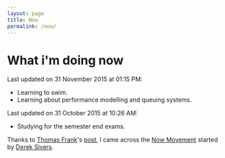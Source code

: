 ```yaml
---
layout: page
title: Now
permalink: /now/
---
```


# What i'm doing now

Last updated on 31 November 2015 at 01:15 PM:
* Learning to swim.
* Learning about performance modelling and queuing systems.

Last updated on 31 October 2015 at 10:26 AM:
* Studying for the semester end exams.

Thanks to [Thomas Frank](https://twitter.com/TomFrankly)'s
[post](https://collegeinfogeek.com/too-many-interests/), I
came across the [Now Movement](https://sivers.org/now) started by
[Derek Sivers](https://twitter.com/sivers).
